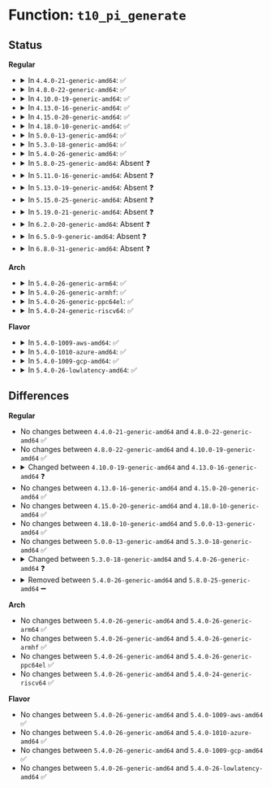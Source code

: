# Function: <code>t10_pi_generate</code>

## Status
<b>Regular</b>
<ul>
<li>
<details>
<summary>In <code>4.4.0-21-generic-amd64</code>: ✅</summary>

```c
int t10_pi_generate(struct blk_integrity_iter * iter, csum_fn * fn, unsigned int type)
```

```json
{
  "name": "t10_pi_generate",
  "collision_type": "Unique Static",
  "inline_type": "No",
  "funcs": [
    {
      "addr": 18446744071582943664,
      "name": "t10_pi_generate",
      "external": false,
      "loc": "block/t10-pi.c:49",
      "file": "block/t10-pi.c",
      "inline": "seen, unknown",
      "caller_inline": [],
      "caller_func": [
        "block/t10-pi.c:t10_pi_type1_generate_crc",
        "block/t10-pi.c:t10_pi_type1_generate_ip",
        "block/t10-pi.c:t10_pi_type3_generate_crc",
        "block/t10-pi.c:t10_pi_type3_generate_ip"
      ]
    }
  ],
  "symbols": [
    {
      "addr": 18446744071582943664,
      "name": "t10_pi_generate",
      "section": ".text",
      "bind": "STB_LOCAL",
      "size": 153
    }
  ]
}
```
</details>
</li>
<li>
<details>
<summary>In <code>4.8.0-22-generic-amd64</code>: ✅</summary>

```c
int t10_pi_generate(struct blk_integrity_iter * iter, csum_fn * fn, unsigned int type)
```

```json
{
  "name": "t10_pi_generate",
  "collision_type": "Unique Static",
  "inline_type": "No",
  "funcs": [
    {
      "addr": 18446744071583230608,
      "name": "t10_pi_generate",
      "external": false,
      "loc": "block/t10-pi.c:49",
      "file": "block/t10-pi.c",
      "inline": "seen, unknown",
      "caller_inline": [],
      "caller_func": [
        "block/t10-pi.c:t10_pi_type3_generate_ip",
        "block/t10-pi.c:t10_pi_type3_generate_crc",
        "block/t10-pi.c:t10_pi_type1_generate_ip",
        "block/t10-pi.c:t10_pi_type1_generate_crc"
      ]
    }
  ],
  "symbols": [
    {
      "addr": 18446744071583230608,
      "name": "t10_pi_generate",
      "section": ".text",
      "bind": "STB_LOCAL",
      "size": 153
    }
  ]
}
```
</details>
</li>
<li>
<details>
<summary>In <code>4.10.0-19-generic-amd64</code>: ✅</summary>

```c
int t10_pi_generate(struct blk_integrity_iter * iter, csum_fn * fn, unsigned int type)
```

```json
{
  "name": "t10_pi_generate",
  "collision_type": "Unique Static",
  "inline_type": "No",
  "funcs": [
    {
      "addr": 18446744071583336464,
      "name": "t10_pi_generate",
      "external": false,
      "loc": "block/t10-pi.c:49",
      "file": "block/t10-pi.c",
      "inline": "seen, unknown",
      "caller_inline": [],
      "caller_func": [
        "block/t10-pi.c:t10_pi_type3_generate_ip",
        "block/t10-pi.c:t10_pi_type3_generate_crc",
        "block/t10-pi.c:t10_pi_type1_generate_ip",
        "block/t10-pi.c:t10_pi_type1_generate_crc"
      ]
    }
  ],
  "symbols": [
    {
      "addr": 18446744071583336464,
      "name": "t10_pi_generate",
      "section": ".text",
      "bind": "STB_LOCAL",
      "size": 153
    }
  ]
}
```
</details>
</li>
<li>
<details>
<summary>In <code>4.13.0-16-generic-amd64</code>: ✅</summary>

```c
blk_status_t t10_pi_generate(struct blk_integrity_iter * iter, csum_fn * fn, unsigned int type)
```

```json
{
  "name": "t10_pi_generate",
  "collision_type": "Unique Static",
  "inline_type": "No",
  "funcs": [
    {
      "addr": 18446744071583394992,
      "name": "t10_pi_generate",
      "external": false,
      "loc": "block/t10-pi.c:46",
      "file": "block/t10-pi.c",
      "inline": "seen, unknown",
      "caller_inline": [],
      "caller_func": [
        "block/t10-pi.c:t10_pi_type3_generate_ip",
        "block/t10-pi.c:t10_pi_type3_generate_crc",
        "block/t10-pi.c:t10_pi_type1_generate_ip",
        "block/t10-pi.c:t10_pi_type1_generate_crc"
      ]
    }
  ],
  "symbols": [
    {
      "addr": 18446744071583394992,
      "name": "t10_pi_generate",
      "section": ".text",
      "bind": "STB_LOCAL",
      "size": 153
    }
  ]
}
```
</details>
</li>
<li>
<details>
<summary>In <code>4.15.0-20-generic-amd64</code>: ✅</summary>

```c
blk_status_t t10_pi_generate(struct blk_integrity_iter * iter, csum_fn * fn, unsigned int type)
```

```json
{
  "name": "t10_pi_generate",
  "collision_type": "Unique Static",
  "inline_type": "No",
  "funcs": [
    {
      "addr": 18446744071583574272,
      "name": "t10_pi_generate",
      "external": false,
      "loc": "block/t10-pi.c:46",
      "file": "block/t10-pi.c",
      "inline": "seen, unknown",
      "caller_inline": [],
      "caller_func": [
        "block/t10-pi.c:t10_pi_type3_generate_ip",
        "block/t10-pi.c:t10_pi_type3_generate_crc",
        "block/t10-pi.c:t10_pi_type1_generate_ip",
        "block/t10-pi.c:t10_pi_type1_generate_crc"
      ]
    }
  ],
  "symbols": [
    {
      "addr": 18446744071583574272,
      "name": "t10_pi_generate",
      "section": ".text",
      "bind": "STB_LOCAL",
      "size": 155
    }
  ]
}
```
</details>
</li>
<li>
<details>
<summary>In <code>4.18.0-10-generic-amd64</code>: ✅</summary>

```c
blk_status_t t10_pi_generate(struct blk_integrity_iter * iter, csum_fn * fn, unsigned int type)
```

```json
{
  "name": "t10_pi_generate",
  "collision_type": "Unique Static",
  "inline_type": "No",
  "funcs": [
    {
      "addr": 18446744071583790448,
      "name": "t10_pi_generate",
      "external": false,
      "loc": "block/t10-pi.c:46",
      "file": "block/t10-pi.c",
      "inline": "seen, unknown",
      "caller_inline": [],
      "caller_func": [
        "block/t10-pi.c:t10_pi_type3_generate_ip",
        "block/t10-pi.c:t10_pi_type3_generate_crc",
        "block/t10-pi.c:t10_pi_type1_generate_ip",
        "block/t10-pi.c:t10_pi_type1_generate_crc"
      ]
    }
  ],
  "symbols": [
    {
      "addr": 18446744071583790448,
      "name": "t10_pi_generate",
      "section": ".text",
      "bind": "STB_LOCAL",
      "size": 140
    }
  ]
}
```
</details>
</li>
<li>
<details>
<summary>In <code>5.0.0-13-generic-amd64</code>: ✅</summary>

```c
blk_status_t t10_pi_generate(struct blk_integrity_iter * iter, csum_fn * fn, unsigned int type)
```

```json
{
  "name": "t10_pi_generate",
  "collision_type": "Unique Static",
  "inline_type": "No",
  "funcs": [
    {
      "addr": 18446744071583870288,
      "name": "t10_pi_generate",
      "external": false,
      "loc": "block/t10-pi.c:46",
      "file": "block/t10-pi.c",
      "inline": "seen, unknown",
      "caller_inline": [],
      "caller_func": [
        "block/t10-pi.c:t10_pi_type3_generate_ip",
        "block/t10-pi.c:t10_pi_type3_generate_crc",
        "block/t10-pi.c:t10_pi_type1_generate_ip",
        "block/t10-pi.c:t10_pi_type1_generate_crc"
      ]
    }
  ],
  "symbols": [
    {
      "addr": 18446744071583870288,
      "name": "t10_pi_generate",
      "section": ".text",
      "bind": "STB_LOCAL",
      "size": 140
    }
  ]
}
```
</details>
</li>
<li>
<details>
<summary>In <code>5.3.0-18-generic-amd64</code>: ✅</summary>

```c
blk_status_t t10_pi_generate(struct blk_integrity_iter * iter, csum_fn * fn, unsigned int type)
```

```json
{
  "name": "t10_pi_generate",
  "collision_type": "Unique Static",
  "inline_type": "No",
  "funcs": [
    {
      "addr": 18446744071584061024,
      "name": "t10_pi_generate",
      "external": false,
      "loc": "block/t10-pi.c:29",
      "file": "block/t10-pi.c",
      "inline": "seen, unknown",
      "caller_inline": [],
      "caller_func": [
        "block/t10-pi.c:t10_pi_type3_generate_ip",
        "block/t10-pi.c:t10_pi_type3_generate_crc",
        "block/t10-pi.c:t10_pi_type1_generate_ip",
        "block/t10-pi.c:t10_pi_type1_generate_crc"
      ]
    }
  ],
  "symbols": [
    {
      "addr": 18446744071584061024,
      "name": "t10_pi_generate",
      "section": ".text",
      "bind": "STB_LOCAL",
      "size": 140
    }
  ]
}
```
</details>
</li>
<li>
<details>
<summary>In <code>5.4.0-26-generic-amd64</code>: ✅</summary>

```c
blk_status_t t10_pi_generate(struct blk_integrity_iter * iter, csum_fn * fn, enum t10_dif_type type)
```

```json
{
  "name": "t10_pi_generate",
  "collision_type": "Unique Static",
  "inline_type": "No",
  "funcs": [
    {
      "addr": 18446744071584183584,
      "name": "t10_pi_generate",
      "external": false,
      "loc": "block/t10-pi.c:29",
      "file": "block/t10-pi.c",
      "inline": "seen, unknown",
      "caller_inline": [],
      "caller_func": [
        "block/t10-pi.c:t10_pi_type3_generate_ip",
        "block/t10-pi.c:t10_pi_type3_generate_crc",
        "block/t10-pi.c:t10_pi_type1_generate_ip",
        "block/t10-pi.c:t10_pi_type1_generate_crc"
      ]
    }
  ],
  "symbols": [
    {
      "addr": 18446744071584183584,
      "name": "t10_pi_generate",
      "section": ".text",
      "bind": "STB_LOCAL",
      "size": 140
    }
  ]
}
```
</details>
</li>
<li>
<details>
<summary>In <code>5.8.0-25-generic-amd64</code>: Absent ❓</summary>

```json
{
  "name": "t10_pi_generate",
  "collision_type": "Unique Static",
  "inline_type": "Full",
  "funcs": [
    {
      "addr": 18446744071584580261,
      "name": "t10_pi_generate",
      "external": false,
      "loc": "block/t10-pi.c:30",
      "file": "block/t10-pi.c",
      "inline": "not declared, inlined",
      "caller_inline": [
        "block/t10-pi.c:t10_pi_type3_generate_ip",
        "block/t10-pi.c:t10_pi_type3_generate_crc",
        "block/t10-pi.c:t10_pi_type1_generate_ip",
        "block/t10-pi.c:t10_pi_type1_generate_crc"
      ],
      "caller_func": []
    }
  ],
  "symbols": []
}
```
</details>
</li>
<li>
<details>
<summary>In <code>5.11.0-16-generic-amd64</code>: Absent ❓</summary>

```json
{
  "name": "t10_pi_generate",
  "collision_type": "Unique Static",
  "inline_type": "Full",
  "funcs": [
    {
      "addr": 18446744071584697557,
      "name": "t10_pi_generate",
      "external": false,
      "loc": "block/t10-pi.c:30",
      "file": "block/t10-pi.c",
      "inline": "not declared, inlined",
      "caller_inline": [
        "block/t10-pi.c:t10_pi_type3_generate_ip",
        "block/t10-pi.c:t10_pi_type3_generate_crc",
        "block/t10-pi.c:t10_pi_type1_generate_ip",
        "block/t10-pi.c:t10_pi_type1_generate_crc"
      ],
      "caller_func": []
    }
  ],
  "symbols": []
}
```
</details>
</li>
<li>
<details>
<summary>In <code>5.13.0-19-generic-amd64</code>: Absent ❓</summary>

```json
{
  "name": "t10_pi_generate",
  "collision_type": "Unique Static",
  "inline_type": "Full",
  "funcs": [
    {
      "addr": 18446744071584725653,
      "name": "t10_pi_generate",
      "external": false,
      "loc": "block/t10-pi.c:30",
      "file": "block/t10-pi.c",
      "inline": "not declared, inlined",
      "caller_inline": [
        "block/t10-pi.c:t10_pi_type3_generate_ip",
        "block/t10-pi.c:t10_pi_type3_generate_crc",
        "block/t10-pi.c:t10_pi_type1_generate_ip",
        "block/t10-pi.c:t10_pi_type1_generate_crc"
      ],
      "caller_func": []
    }
  ],
  "symbols": []
}
```
</details>
</li>
<li>
<details>
<summary>In <code>5.15.0-25-generic-amd64</code>: Absent ❓</summary>

```json
{
  "name": "t10_pi_generate",
  "collision_type": "Unique Static",
  "inline_type": "Full",
  "funcs": [
    {
      "addr": 18446744071585152277,
      "name": "t10_pi_generate",
      "external": false,
      "loc": "block/t10-pi.c:30",
      "file": "block/t10-pi.c",
      "inline": "not declared, inlined",
      "caller_inline": [
        "block/t10-pi.c:t10_pi_type3_generate_ip",
        "block/t10-pi.c:t10_pi_type3_generate_crc",
        "block/t10-pi.c:t10_pi_type1_generate_ip",
        "block/t10-pi.c:t10_pi_type1_generate_crc"
      ],
      "caller_func": []
    }
  ],
  "symbols": []
}
```
</details>
</li>
<li>
<details>
<summary>In <code>5.19.0-21-generic-amd64</code>: Absent ❓</summary>

```json
{
  "name": "t10_pi_generate",
  "collision_type": "Unique Static",
  "inline_type": "Full",
  "funcs": [
    {
      "addr": 18446744071585886389,
      "name": "t10_pi_generate",
      "external": false,
      "loc": "block/t10-pi.c:32",
      "file": "block/t10-pi.c",
      "inline": "not declared, inlined",
      "caller_inline": [
        "block/t10-pi.c:t10_pi_type3_generate_ip",
        "block/t10-pi.c:t10_pi_type3_generate_crc",
        "block/t10-pi.c:t10_pi_type1_generate_ip",
        "block/t10-pi.c:t10_pi_type1_generate_crc"
      ],
      "caller_func": []
    }
  ],
  "symbols": []
}
```
</details>
</li>
<li>
<details>
<summary>In <code>6.2.0-20-generic-amd64</code>: Absent ❓</summary>

```json
{
  "name": "t10_pi_generate",
  "collision_type": "Unique Static",
  "inline_type": "Full",
  "funcs": [
    {
      "addr": 18446744071586672821,
      "name": "t10_pi_generate",
      "external": false,
      "loc": "block/t10-pi.c:32",
      "file": "block/t10-pi.c",
      "inline": "not declared, inlined",
      "caller_inline": [
        "block/t10-pi.c:t10_pi_type3_generate_ip",
        "block/t10-pi.c:t10_pi_type3_generate_crc",
        "block/t10-pi.c:t10_pi_type1_generate_ip",
        "block/t10-pi.c:t10_pi_type1_generate_crc"
      ],
      "caller_func": []
    }
  ],
  "symbols": []
}
```
</details>
</li>
<li>
<details>
<summary>In <code>6.5.0-9-generic-amd64</code>: Absent ❓</summary>

```json
{
  "name": "t10_pi_generate",
  "collision_type": "Unique Static",
  "inline_type": "Full",
  "funcs": [
    {
      "addr": 18446744071586934037,
      "name": "t10_pi_generate",
      "external": false,
      "loc": "block/t10-pi.c:32",
      "file": "block/t10-pi.c",
      "inline": "not declared, inlined",
      "caller_inline": [
        "block/t10-pi.c:t10_pi_type3_generate_ip",
        "block/t10-pi.c:t10_pi_type3_generate_crc",
        "block/t10-pi.c:t10_pi_type1_generate_ip",
        "block/t10-pi.c:t10_pi_type1_generate_crc"
      ],
      "caller_func": []
    }
  ],
  "symbols": []
}
```
</details>
</li>
<li>
<details>
<summary>In <code>6.8.0-31-generic-amd64</code>: Absent ❓</summary>

```json
{
  "name": "t10_pi_generate",
  "collision_type": "Unique Static",
  "inline_type": "Full",
  "funcs": [
    {
      "addr": 18446744071587214613,
      "name": "t10_pi_generate",
      "external": false,
      "loc": "block/t10-pi.c:32",
      "file": "block/t10-pi.c",
      "inline": "not declared, inlined",
      "caller_inline": [
        "block/t10-pi.c:t10_pi_type3_generate_ip",
        "block/t10-pi.c:t10_pi_type3_generate_crc",
        "block/t10-pi.c:t10_pi_type1_generate_ip",
        "block/t10-pi.c:t10_pi_type1_generate_crc"
      ],
      "caller_func": []
    }
  ],
  "symbols": []
}
```
</details>
</li>
</ul>
<b>Arch</b>
<ul>
<li>
<details>
<summary>In <code>5.4.0-26-generic-arm64</code>: ✅</summary>

```c
blk_status_t t10_pi_generate(struct blk_integrity_iter * iter, csum_fn * fn, enum t10_dif_type type)
```

```json
{
  "name": "t10_pi_generate",
  "collision_type": "Unique Static",
  "inline_type": "No",
  "funcs": [
    {
      "addr": 18446603336496048448,
      "name": "t10_pi_generate",
      "external": false,
      "loc": "block/t10-pi.c:29",
      "file": "block/t10-pi.c",
      "inline": "seen, unknown",
      "caller_inline": [],
      "caller_func": [
        "block/t10-pi.c:t10_pi_type3_generate_ip",
        "block/t10-pi.c:t10_pi_type3_generate_crc",
        "block/t10-pi.c:t10_pi_type1_generate_ip",
        "block/t10-pi.c:t10_pi_type1_generate_crc"
      ]
    }
  ],
  "symbols": [
    {
      "addr": 18446603336496048448,
      "name": "t10_pi_generate",
      "section": ".text",
      "bind": "STB_LOCAL",
      "size": 176
    }
  ]
}
```
</details>
</li>
<li>
<details>
<summary>In <code>5.4.0-26-generic-armhf</code>: ✅</summary>

```c
blk_status_t t10_pi_generate(struct blk_integrity_iter * iter, csum_fn * fn, enum t10_dif_type type)
```

```json
{
  "name": "t10_pi_generate",
  "collision_type": "Unique Static",
  "inline_type": "No",
  "funcs": [
    {
      "addr": 3229377392,
      "name": "t10_pi_generate",
      "external": false,
      "loc": "block/t10-pi.c:29",
      "file": "block/t10-pi.c",
      "inline": "seen, unknown",
      "caller_inline": [],
      "caller_func": [
        "block/t10-pi.c:t10_pi_type3_generate_ip",
        "block/t10-pi.c:t10_pi_type3_generate_crc",
        "block/t10-pi.c:t10_pi_type1_generate_ip",
        "block/t10-pi.c:t10_pi_type1_generate_crc"
      ]
    }
  ],
  "symbols": [
    {
      "addr": 3229377392,
      "name": "t10_pi_generate",
      "section": ".text",
      "bind": "STB_LOCAL",
      "size": 172
    }
  ]
}
```
</details>
</li>
<li>
<details>
<summary>In <code>5.4.0-26-generic-ppc64el</code>: ✅</summary>

```c
blk_status_t t10_pi_generate(struct blk_integrity_iter * iter, csum_fn * fn, enum t10_dif_type type)
```

```json
{
  "name": "t10_pi_generate",
  "collision_type": "Unique Static",
  "inline_type": "No",
  "funcs": [
    {
      "addr": 13835058055290280928,
      "name": "t10_pi_generate",
      "external": false,
      "loc": "block/t10-pi.c:29",
      "file": "block/t10-pi.c",
      "inline": "seen, unknown",
      "caller_inline": [],
      "caller_func": [
        "block/t10-pi.c:t10_pi_type3_generate_ip",
        "block/t10-pi.c:t10_pi_type3_generate_crc",
        "block/t10-pi.c:t10_pi_type1_generate_ip",
        "block/t10-pi.c:t10_pi_type1_generate_crc"
      ]
    }
  ],
  "symbols": [
    {
      "addr": 13835058055290280928,
      "name": "t10_pi_generate",
      "section": ".text",
      "bind": "STB_LOCAL",
      "size": 280
    }
  ]
}
```
</details>
</li>
<li>
<details>
<summary>In <code>5.4.0-24-generic-riscv64</code>: ✅</summary>

```c
blk_status_t t10_pi_generate(struct blk_integrity_iter * iter, csum_fn * fn, enum t10_dif_type type)
```

```json
{
  "name": "t10_pi_generate",
  "collision_type": "Unique Static",
  "inline_type": "No",
  "funcs": [
    {
      "addr": 18446743936275125354,
      "name": "t10_pi_generate",
      "external": false,
      "loc": "block/t10-pi.c:29",
      "file": "block/t10-pi.c",
      "inline": "seen, unknown",
      "caller_inline": [],
      "caller_func": [
        "block/t10-pi.c:t10_pi_type3_generate_ip",
        "block/t10-pi.c:t10_pi_type3_generate_crc",
        "block/t10-pi.c:t10_pi_type1_generate_ip",
        "block/t10-pi.c:t10_pi_type1_generate_crc"
      ]
    }
  ],
  "symbols": [
    {
      "addr": 18446743936275125354,
      "name": "t10_pi_generate",
      "section": ".text",
      "bind": "STB_LOCAL",
      "size": 188
    }
  ]
}
```
</details>
</li>
</ul>
<b>Flavor</b>
<ul>
<li>
<details>
<summary>In <code>5.4.0-1009-aws-amd64</code>: ✅</summary>

```c
blk_status_t t10_pi_generate(struct blk_integrity_iter * iter, csum_fn * fn, enum t10_dif_type type)
```

```json
{
  "name": "t10_pi_generate",
  "collision_type": "Unique Static",
  "inline_type": "No",
  "funcs": [
    {
      "addr": 18446744071584152320,
      "name": "t10_pi_generate",
      "external": false,
      "loc": "block/t10-pi.c:29",
      "file": "block/t10-pi.c",
      "inline": "seen, unknown",
      "caller_inline": [],
      "caller_func": [
        "block/t10-pi.c:t10_pi_type3_generate_ip",
        "block/t10-pi.c:t10_pi_type3_generate_crc",
        "block/t10-pi.c:t10_pi_type1_generate_ip",
        "block/t10-pi.c:t10_pi_type1_generate_crc"
      ]
    }
  ],
  "symbols": [
    {
      "addr": 18446744071584152320,
      "name": "t10_pi_generate",
      "section": ".text",
      "bind": "STB_LOCAL",
      "size": 140
    }
  ]
}
```
</details>
</li>
<li>
<details>
<summary>In <code>5.4.0-1010-azure-amd64</code>: ✅</summary>

```c
blk_status_t t10_pi_generate(struct blk_integrity_iter * iter, csum_fn * fn, enum t10_dif_type type)
```

```json
{
  "name": "t10_pi_generate",
  "collision_type": "Unique Static",
  "inline_type": "No",
  "funcs": [
    {
      "addr": 18446744071584087584,
      "name": "t10_pi_generate",
      "external": false,
      "loc": "block/t10-pi.c:29",
      "file": "block/t10-pi.c",
      "inline": "seen, unknown",
      "caller_inline": [],
      "caller_func": [
        "block/t10-pi.c:t10_pi_type3_generate_ip",
        "block/t10-pi.c:t10_pi_type3_generate_crc",
        "block/t10-pi.c:t10_pi_type1_generate_ip",
        "block/t10-pi.c:t10_pi_type1_generate_crc"
      ]
    }
  ],
  "symbols": [
    {
      "addr": 18446744071584087584,
      "name": "t10_pi_generate",
      "section": ".text",
      "bind": "STB_LOCAL",
      "size": 140
    }
  ]
}
```
</details>
</li>
<li>
<details>
<summary>In <code>5.4.0-1009-gcp-amd64</code>: ✅</summary>

```c
blk_status_t t10_pi_generate(struct blk_integrity_iter * iter, csum_fn * fn, enum t10_dif_type type)
```

```json
{
  "name": "t10_pi_generate",
  "collision_type": "Unique Static",
  "inline_type": "No",
  "funcs": [
    {
      "addr": 18446744071584136080,
      "name": "t10_pi_generate",
      "external": false,
      "loc": "block/t10-pi.c:29",
      "file": "block/t10-pi.c",
      "inline": "seen, unknown",
      "caller_inline": [],
      "caller_func": [
        "block/t10-pi.c:t10_pi_type3_generate_ip",
        "block/t10-pi.c:t10_pi_type3_generate_crc",
        "block/t10-pi.c:t10_pi_type1_generate_ip",
        "block/t10-pi.c:t10_pi_type1_generate_crc"
      ]
    }
  ],
  "symbols": [
    {
      "addr": 18446744071584136080,
      "name": "t10_pi_generate",
      "section": ".text",
      "bind": "STB_LOCAL",
      "size": 140
    }
  ]
}
```
</details>
</li>
<li>
<details>
<summary>In <code>5.4.0-26-lowlatency-amd64</code>: ✅</summary>

```c
blk_status_t t10_pi_generate(struct blk_integrity_iter * iter, csum_fn * fn, enum t10_dif_type type)
```

```json
{
  "name": "t10_pi_generate",
  "collision_type": "Unique Static",
  "inline_type": "No",
  "funcs": [
    {
      "addr": 18446744071584240176,
      "name": "t10_pi_generate",
      "external": false,
      "loc": "block/t10-pi.c:29",
      "file": "block/t10-pi.c",
      "inline": "seen, unknown",
      "caller_inline": [],
      "caller_func": [
        "block/t10-pi.c:t10_pi_type3_generate_ip",
        "block/t10-pi.c:t10_pi_type3_generate_crc",
        "block/t10-pi.c:t10_pi_type1_generate_ip",
        "block/t10-pi.c:t10_pi_type1_generate_crc"
      ]
    }
  ],
  "symbols": [
    {
      "addr": 18446744071584240176,
      "name": "t10_pi_generate",
      "section": ".text",
      "bind": "STB_LOCAL",
      "size": 140
    }
  ]
}
```
</details>
</li>
</ul>

## Differences
<b>Regular</b>
<ul>
<li>
No changes between <code>4.4.0-21-generic-amd64</code> and <code>4.8.0-22-generic-amd64</code> ✅
</li>
<li>
No changes between <code>4.8.0-22-generic-amd64</code> and <code>4.10.0-19-generic-amd64</code> ✅
</li>
<li>
<details>
<summary>Changed between <code>4.10.0-19-generic-amd64</code> and <code>4.13.0-16-generic-amd64</code> ❓</summary>
<ul>
<li>
<b>Return type changed. </b>
<code>int</code> ➡️ <code>blk_status_t</code>
</li>
</ul>
</details>
</li>
<li>
No changes between <code>4.13.0-16-generic-amd64</code> and <code>4.15.0-20-generic-amd64</code> ✅
</li>
<li>
No changes between <code>4.15.0-20-generic-amd64</code> and <code>4.18.0-10-generic-amd64</code> ✅
</li>
<li>
No changes between <code>4.18.0-10-generic-amd64</code> and <code>5.0.0-13-generic-amd64</code> ✅
</li>
<li>
No changes between <code>5.0.0-13-generic-amd64</code> and <code>5.3.0-18-generic-amd64</code> ✅
</li>
<li>
<details>
<summary>Changed between <code>5.3.0-18-generic-amd64</code> and <code>5.4.0-26-generic-amd64</code> ❓</summary>
<ul>
<li>
<b>Param type changed. </b>
<code>unsigned int type</code> ➡️ <code>enum t10_dif_type type</code>
</li>
</ul>
</details>
</li>
<li>
<details>
<summary>Removed between <code>5.4.0-26-generic-amd64</code> and <code>5.8.0-25-generic-amd64</code> ➖</summary>

```c
blk_status_t t10_pi_generate(struct blk_integrity_iter * iter, csum_fn * fn, enum t10_dif_type type)
```
</details>
</li>
</ul>
<b>Arch</b>
<ul>
<li>
No changes between <code>5.4.0-26-generic-amd64</code> and <code>5.4.0-26-generic-arm64</code> ✅
</li>
<li>
No changes between <code>5.4.0-26-generic-amd64</code> and <code>5.4.0-26-generic-armhf</code> ✅
</li>
<li>
No changes between <code>5.4.0-26-generic-amd64</code> and <code>5.4.0-26-generic-ppc64el</code> ✅
</li>
<li>
No changes between <code>5.4.0-26-generic-amd64</code> and <code>5.4.0-24-generic-riscv64</code> ✅
</li>
</ul>
<b>Flavor</b>
<ul>
<li>
No changes between <code>5.4.0-26-generic-amd64</code> and <code>5.4.0-1009-aws-amd64</code> ✅
</li>
<li>
No changes between <code>5.4.0-26-generic-amd64</code> and <code>5.4.0-1010-azure-amd64</code> ✅
</li>
<li>
No changes between <code>5.4.0-26-generic-amd64</code> and <code>5.4.0-1009-gcp-amd64</code> ✅
</li>
<li>
No changes between <code>5.4.0-26-generic-amd64</code> and <code>5.4.0-26-lowlatency-amd64</code> ✅
</li>
</ul>
